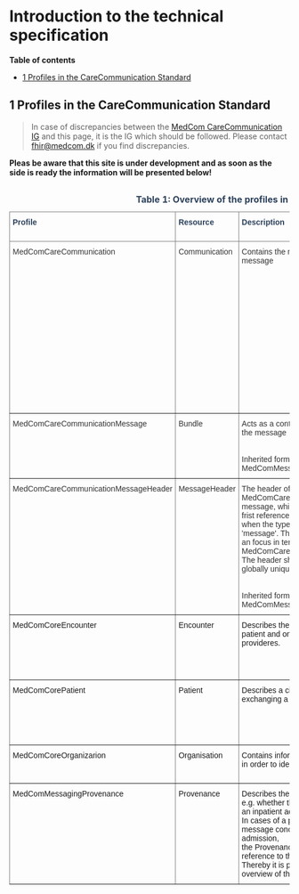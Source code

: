 # Introduction to the technical specification

**Table of contents**
* [1 Profiles in the CareCommunication Standard](#1-profiles-in-the-carecommunication-standard)

## 1 Profiles in the CareCommunication Standard 


> In case of discrepancies between the <a href="https://medcomfhir.dk/ig/medcomdk/dk-medcom-hospitalnotification/" target="_blank">MedCom CareCommunication IG</a> and this page, it is the IG which should be followed. Please contact <fhir@medcom.dk> if you find discrepancies.

<b>Pleas be aware that this site is under development and as soon as the side is ready the information will be presented below! </b>



<style type="text/css">
.tg  {border-collapse:collapse;border-spacing:0;}
.tg td{border-color:black;border-style:solid;border-width:1px;font-family:Arial, sans-serif;font-size:14px;
  overflow:hidden;padding:10px 5px;word-break:normal;}
.tg th{border-color:black;border-style:solid;border-width:1px;font-family:Arial, sans-serif;font-size:14px;
  font-weight:normal;overflow:hidden;padding:10px 5px;word-break:normal;}
.tg .tg-p3tq{border-color:inherit;color:#2c415c;text-align:left;vertical-align:top}
.tg .tg-i91a{border-color:inherit;color:#333333;text-align:left;vertical-align:top}
.tg .tg-0pky{border-color:inherit;text-align:left;vertical-align:top}
</style>
<div style="overflow-x:auto;">
<table class="tg" id="tab1">
<caption style="color:#2c415c; font-weight:bold; text-align:center"> Table 1: Overview of the profiles in CareCommunication standard </caption>
<thead>
  <tr>
    <th class="tg-p3tq"><span style="font-weight:bold">Profile</span></th>
    <th class="tg-p3tq"><span style="font-weight:bold">Resource</span></th>
    <th class="tg-p3tq"><span style="font-weight:bold">Description</span></th>
    <th class="tg-p3tq"><span style="font-weight:bold">MustSupport elements</span></th>
    <th class="tg-p3tq"><span style="font-weight:bold">Implementation Guide Origin</span></th>
  </tr>
</thead>
<tbody>
  <tr>
    <td class="tg-i91a">MedComCareCommunication</td>
    <td class="tg-i91a">Communication</td>
    <td class="tg-i91a">Contains the main content of a message</td>
    <td class="tg-i91a">Status <br>Category <br>Priority<br>Subject <br>Topic<br>Encounter <br>Sent (dateTime) <br>Recipient:Organization <br>Recipient:practitionerRole <br>Sender<br>Payload:All Slices.date<br>Payload:All Slices.author <br>Payload:string.date<br>Payload:string.author<br>Payload:string.content[x] <br>Payload:attachment.date <br>Payload:attachment.author<br>Slices for content[x]</td>
    <td class="tg-i91a">CareCommunication</td>
  </tr>
  <tr>
    <td class="tg-i91a">MedComCareCommunicationMessage</td>
    <td class="tg-i91a">Bundle</td>
    <td class="tg-i91a">Acts as a container fir the content of the message <br><br><br>Inherited form the  MedComMessagingMessage</td>
    <td class="tg-i91a">Id<br>Type<br>Timestamp<br>Entry<br></td>
    <td class="tg-i91a">CareCommunication</td>
  </tr>
  <tr>
    <td class="tg-i91a">MedComCareCommunicationMessageHeader</td>
    <td class="tg-i91a">MessageHeader</td>
    <td class="tg-i91a">The header of a MedComCareCommunication message, which shall always be the frist referenced profile, <br>when the type of the Bundle is 'message'. The header shall contain an focus in term of the MedComCareCommunication. <br>The header shall aswell have a globally unique id.  <br><br><br>Inherited form the MedComMessagingMessageHeader</td>
    <td class="tg-i91a">Id<br>Text <br>Event[x]:eventCoding <br>Sender<br>Source<br>Focus</td>
    <td class="tg-i91a">CareCommunication</td>
  </tr>
  <tr>
    <td class="tg-0pky">MedComCoreEncounter</td>
    <td class="tg-0pky">Encounter</td>
    <td class="tg-0pky">Describes the interaction between a patient and one or more healthcare provideres.</td>
    <td class="tg-0pky"></td>
    <td class="tg-0pky">Status<br>Class<br>Subject<br>Slices for episodeOfCare<br>ServiceProvider</td>
  </tr>
  <tr>
    <td class="tg-0pky">MedComCorePatient</td>
    <td class="tg-0pky">Patient</td>
    <td class="tg-0pky">Describes a citizen or patient, when exchanging a MedCom message.</td>
    <td class="tg-0pky">Id<br>Identifier(CPR-number)<br>Name<br>Address<br>Telecom<br>Deceased[x]</td>
    <td class="tg-0pky"></td>
  </tr>
  <tr>
    <td class="tg-0pky">MedComCoreOrganizarion</td>
    <td class="tg-0pky">Organisation</td>
    <td class="tg-0pky">Contains information which is useful in order to identify an organization.</td>
    <td class="tg-0pky">Id<br>Identifier(SOR-id)<br>Name</td>
    <td class="tg-0pky"></td>
  </tr>
  <tr>
    <td class="tg-0pky">MedComMessagingProvenance</td>
    <td class="tg-0pky">Provenance</td>
    <td class="tg-0pky">Describes the activity of a message, e.g. whether the message concern an inpatient admission or discharge. <br>In cases of a previously send message concerning the same admission,<br> the Provenance resource holds a reference to the previous message. <br>Thereby it is possible to get an overview of the patient's admission</td>
    <td class="tg-0pky">Id<br>Target <br>OccurredDateTime <br>Timestamps<br>Activity<br>Agent<br>Entity(reference to the previous message)</td>
    <td class="tg-0pky">Messaging</td>
  </tr>
</tbody>
</table>
</div>